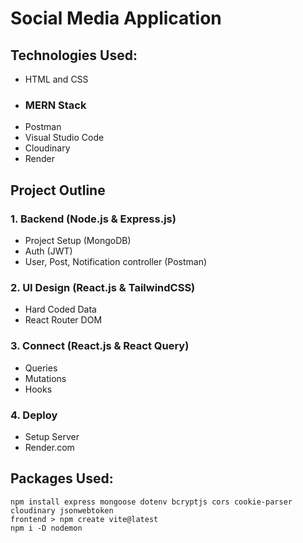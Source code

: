 # Social Media Application

## Technologies Used:

- HTML and CSS
- ### MERN Stack
- Postman
- Visual Studio Code
- Cloudinary
- Render

## Project Outline

### 1. Backend (Node.js & Express.js)

- Project Setup (MongoDB)
- Auth (JWT)
- User, Post, Notification controller (Postman)

### 2. UI Design (React.js & TailwindCSS)

- Hard Coded Data
- React Router DOM

### 3. Connect (React.js & React Query)

- Queries
- Mutations
- Hooks

### 4. Deploy

- Setup Server
- Render.com

## Packages Used:

```
npm install express mongoose dotenv bcryptjs cors cookie-parser cloudinary jsonwebtoken
frontend > npm create vite@latest
npm i -D nodemon

```
